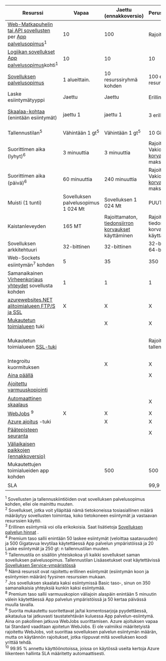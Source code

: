 Resurssi|Vapaa|Jaettu (ennakkoversio)|Perustoiminnot|Vakio|Premium (ennakkoversio)</th>
---|---|---|---|---|---
[Web-Matkapuhelin tai API sovellusten](https://azure.microsoft.com/services/app-service/) per [App palvelusopimus](../articles/app-service/azure-web-sites-web-hosting-plans-in-depth-overview.md)<sup>1</sup>|10|100|Rajoittamaton<sup>2</sup>|Rajoittamaton<sup>2</sup>|Rajoittamaton<sup>2</sup>
[Logiikan sovellukset](https://azure.microsoft.com/services/app-service/logic/) [App palvelusopimus](../articles/app-service/azure-web-sites-web-hosting-plans-in-depth-overview.md)kohti</a><sup>1</sup>|10|10|10|20 core kohden|20 core kohden
[Sovelluksen palvelusopimus](../articles/app-service/azure-web-sites-web-hosting-plans-in-depth-overview.md)|1 alueittain.|10 resurssiryhmä kohden|100 euroa resurssiryhmä|100 euroa resurssiryhmä|100 euroa resurssiryhmä
Laske esiintymätyyppi|Jaettu|Jaettu|Erillinen<sup>3</sup>|Erillinen<sup>3</sup>|Erillinen<sup>3</sup></p>
[Skaalaa-kohtaa](../articles/app-service-web/web-sites-scale.md) (enintään esiintymät)|jaettu 1|jaettu 1|3 erillinen<sup>3</sup>|10 erillinen<sup>3</sup>|20 omistautunut (50 Ietokannan)<sup>3,4</sup>
Tallennustilan<sup>5</sup>|Vähintään 1 gt<sup>5</sup>|Vähintään 1 gt<sup>5</sup>|10 Gigatavua<sup>5</sup>|50 Gigatavun<sup>5</sup>|500 gt<sup>4,5</sup></p>
Suorittimen aika (lyhyt)<sup>6</sup>|3 minuuttia|3 minuuttia|Rajoittamaton, Vakio [korvaukset](https://azure.microsoft.com/pricing/details/app-service/) maksaminen</a>|Rajoittamaton maksamisen on vakio.|Rajoittamaton maksamisen on vakio.
Suorittimen aika (päivä)<sup>6</sup>|60 minuuttia|240 minuuttia|Rajoittamaton, Vakio [korvaukset](https://azure.microsoft.com/pricing/details/app-service/) maksaminen</a>|Rajoittamaton maksamisen on vakio.|Rajoittamaton maksamisen on vakio.
Muisti (1 tunti)|Sovelluksen palvelusopimus 1 024 Mt|Sovelluksen 1 024 Mt|PUUTTUU|PUUTTUU|PUUTTUU
Kaistanleveyden|165 MT|Rajoittamaton, [tiedonsiirron korvaukset](https://azure.microsoft.com/pricing/details/data-transfers/) käyttäminen|Rajoittamaton, tiedonsiirto korvaukset käyttäminen|Rajoittamaton, tiedonsiirto korvaukset käyttäminen|Rajoittamaton, tiedonsiirto korvaukset käyttäminen
Sovelluksen arkkitehtuuri|32-bittinen|32-bittinen|32-bittinen ja 64-bittinen|32-bittinen ja 64-bittinen|32-bittinen ja 64-bittinen
Web-Sockets esiintymän<sup>7</sup> kohden|5|35|350|Rajoittamaton tallennus|Rajoittamaton tallennus
Samanaikainen [Virheenkorjaus yhteydet](../articles/app-service-web/web-sites-dotnet-troubleshoot-visual-studio.md) sovellusta kohden|1|1|1|5|5
[azurewebsites.NET alitoimialueen FTP/S ja SSL](../articles/app-service-web/web-sites-configure-ssl-certificate.md)|X|X|X|X|X
[Mukautetun toimialueen](../articles/app-service-web/web-sites-custom-domain-name.md) tuki||X|X|X|X
Mukautetun toimialueen [SSL-tuki](../articles/app-service-web/web-sites-configure-ssl-certificate.md)|||Rajoittamaton tallennus|Rajoittamaton, 5 SNI SSL ja sisällyttää 1 IP SSL-yhteyksiä|Rajoittamaton, 5 SNI SSL ja sisällyttää 1 IP SSL-yhteyksiä
Integroitu kuormituksen||X|X|X|X
[Aina päällä](../articles/app-service-web/web-sites-configure.md)|||X|X|X
[Ajoitettu varmuuskopiointi](../articles/app-service-web/web-sites-backup.md)||||Kerran päivässä|Kun kaikki 5 minuuttia<sup>8</sup>
[Automaattinen skaalaus](../articles/app-service-web/web-sites-scale.md)|||X|X|X
[WebJobs](../articles/app-service-web/web-sites-create-web-jobs.md) <sup>9</sup>|X|X|X|X|X
[Azure ajoitus](https://azure.microsoft.com/services/scheduler/) -tuki||X|X|X|X
[Päätepisteen seuranta](../articles/app-service-web/web-sites-monitor.md)|||X|X|X
[Väliaikaisen paikkojen (ennakkoversio)](../articles/app-service-web/web-sites-staged-publishing.md)||||5|20
Mukautettujen toimialueiden app kohden</a>||500|500|500|500
SLA||<p>|99,9 %|99.95 %<sup>10</sup>|99.95 %<sup>10</sup>

<sup>1</sup> Sovellusten ja tallennuskiintiöiden ovat sovelluksen palvelusopimus kohden, ellei ole mainittu muuten.  
<sup>2</sup> Sovellukset, jotka voit ylläpitää nämä tietokoneissa tosiasiallinen määrä määräytyy sovellusten toimintaa, koko tietokoneen esiintymät ja vastaavan resurssien käyttö.  
<sup>3</sup> Erillinen esiintymiä voi olla erikokoisia. Saat lisätietoja [Sovelluksen palvelun hinnat](https://azure.microsoft.com/pricing/details/data-transfers/pricing/details/app-service/) .  
<sup>4</sup> Premium taso sallii enintään 50 laskee esiintymät (veloittaa saatavuuden) ja 500 Gigatavua levytilaa käytettäessä App palvelun ympäristöissä ja 20 Laske esiintymät ja 250 gt: n tallennustilan muuten.  
<sup>5</sup> Tallennustila on sisällön yhteiskokoa yli kaikki sovellukset saman sovelluksen palvelusopimus. Tallennustilan Lisäasetukset ovat käytettävissä [Sovelluksen Service-ympäristössä](../articles/app-service-web/app-service-web-configure-an-app-service-environment.md#storage)  
<sup>6</sup> Nämä resurssit ovat rajoitettu erillinen esiintymät (esiintymän koon ja esiintymien määrän) fyysinen resurssien mukaan.  
<sup>7</sup> Jos sovelluksen skaalata kaksi esiintymissä Basic taso-, sinun on 350 samanaikaisia yhteyksiä kunkin kaksi esiintymää.  
<sup>8</sup> Premium taso sallii varmuuskopion väliajoin alaspäin enintään 5 minuutin välein käytettäessä App palvelun ympäristöissä ja 50 kertaa päivässä muulla tavalla.  
<sup>9</sup> Suorita mukautettu suoritettavat ja/tai komentosarjoja pyydettäessä, aikataulua tai jatkuvasti taustatehtävän kuluessa App palvelun-esiintymä. Aina on pakollinen jatkuva WebJobs suorittamisen. Azure ajoituksen vapaa tai Standard vaaditaan ajoitetun WebJobs. Ei ole valmiiksi määritetyistä rajoitettu WebJobs, voit suorittaa sovelluksen palvelun esiintymän määrän, mutta on käytännön rajoitukset, jotka riippuvat mitä sovelluksen koodi yrittää tehdä.   
<sup>10</sup> 99.95 % annettu käyttöönotoissa, joissa on käytössä useita kertoja Azure liikenteen hallinta SLA määritetty automaattisesti.  
